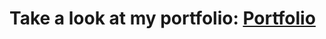 # Take a look at my portfolio:  [Portfolio](https://portfolio-deploy-ceylin.herokuapp.com/)
        
        

